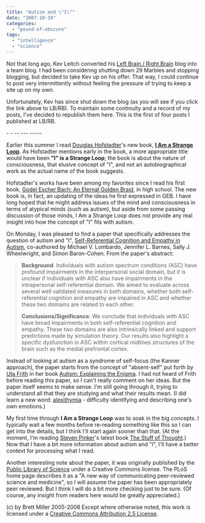 ```yaml
---
title: "Autism and \"I\""
date: "2007-10-19"
categories: 
  - "pound-of-obscure"
tags: 
  - "intelligence"
  - "science"
---
```


Not that long ago, Kev Leitch converted his [Left Brain / Right Brain](http://leftbrainrightbrain.co.uk/) blog into a team blog. I had been considering shutting down 29 Marbles and stopping blogging, but decided to take Kev up on his offer. That way, I could continue to post very intermittently without feeling the pressure of trying to keep a site up on my own.  

Unfortunately, Kev has since shut down the blog (as you will see if you click the link above to LB/RB). To maintain some continuity and a record of my posts, I've decided to republish them here. This is the first of four posts I published at LB/RB.

\- - -- --- ----- 

Earlier this summer I read [Douglas Hofstadter](http://www.cogs.indiana.edu/people/homepages/hofstadter.html "Indiana University - Douglas Hofstadter")'s new book, **[I Am a Strange Loop](http://www.amazon.com/Am-Strange-Loop-Douglas-Hofstadter/dp/0465030785 "amazon.com:  I Am a Strange Loop")**. As Hofstadter mentions early in the book, a more appropriate title would have been **"I" is a Strange Loop**; the book is about the nature of consciousness, that elusive concept of "I", and not an autobiographical work as the actual name of the book suggests.

Hofstadter's works have been among my favorites since I read his first book, [Godel Escher Bach: An Eternal Golden Braid](http://www.amazon.com/Godel-Escher-Bach-Eternal-Golden/dp/0465026567/ref=pd_bbs_sr_1/104-0173149-4649552?ie=UTF8&s=books&qid=1190380285&sr=1-1 "amazon.com:  Godel, Escher, Bach"), in high school. The new book is, in fact, an updating of the ideas he first expressed in GEB. I have long hoped that he might address issues of the mind and consciousness in terms of atypical minds (such as autism), but aside from some passing discussion of those minds, I Am a Strange Loop does not provide any real insight into how the concept of "I" fits with autism.

On Monday, I was pleased to find a paper that specifically addresses the question of autism and "I", [Self-Referential Cognition and Empathy in Autism](http://www.scientistlive.com/18810/selfreferential-cognition-and-empathy-in-autism.thtml), co-authored by Michael V. Lombardo, Jennifer L. Barnes, Sally J. Wheelwright, and Simon Baron-Cohen. From the paper's abstract:

> **Background**. Individuals with autism spectrum conditions (ASC) have profound impairments in the interpersonal social domain, but it is unclear if individuals with ASC also have impairments in the intrapersonal self-referential domain. We aimed to evaluate across several well validated measures in both domains, whether both self-referential cognition and empathy are impaired in ASC and whether these two domains are related to each other.
> 
> **Conclusions/Significance**. We conclude that individuals with ASC have broad impairments in both self-referential cognition and empathy. These two domains are also intrinsically linked and support predictions made by simulation theory. Our results also highlight a specific dysfunction in ASC within cortical midlines structures of the brain such as the medial prefrontal cortex.

Instead of looking at autism as a syndrome of self-focus (the Kanner approach), the paper starts from the concept of "absent-self" put forth by [Uta Frith](http://www.icn.ucl.ac.uk/Staff-Lists/MemberDetails.php?Title=Prof&FirstName=Uta&LastName=Frith "Professor Uta Frith") in her book [Autism: Explaining the Enigma](http://www.amazon.com/Autism-Explaining-enigma-Cognitive-development/dp/0631158332 "amazon.com: Autism - Explaining the Enigma"). I had not heard of Frith before reading this paper, so I can't really comment on her ideas. But the paper itself seems to make sense. I'm still going through it, trying to understand all that they are studying and what their results mean. (I did learn a new word: [alexithymia](http://en.wikipedia.org/wiki/Alexithymia "alexithymia") - difficulty identifying and describing one's own emotions.)

My first time through **I Am a Strange Loop** was to soak in the big concepts. I typically wait a few months before re-reading something like this so I can get into the details, but I think I'll start again sooner than that. (At the moment, I'm reading [Steven Pinker](http://pinker.wjh.harvard.edu/about/index.html "Steven Pinker - About")'s latest book [The Stuff of Thought](http://www.amazon.com/Stuff-Thought-Language-Window-Nature/dp/0670063274 "amazon.com: The Stuff of Thought").) Now that I have a bit more information about autism and "I", I'll have a better context for processing what I read.

Another interesting note about the paper, it was originally published by the [Public Library of Science](http://www.plosone.org/home.action "Publishing science, accelerating research") under a Creative Commons license. The PLoS home page describes it as a "A new way of communicating peer-reviewed science and medicine", so I will assume the paper has been appropriately peer reviewed. But I think I will do a bit more checking just to be sure. (Of course, any insight from readers here would be greatly appreciated.)

(c) by Brett Miller 2005-2008 Except where otherwise noted, this work is licensed under a [Creative Commons Attribution 2.5 License](http://creativecommons.org/licenses/by/2.5/).
